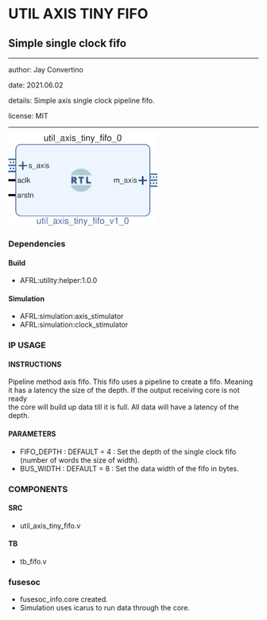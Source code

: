 # UTIL AXIS TINY FIFO
## Simple single clock fifo
---

   author: Jay Convertino   
   
   date: 2021.06.02  
   
   details: Simple axis single clock pipeline fifo.  
   
   license: MIT   
   
---

![rtl_img](./rtl.png)

### Dependencies
#### Build
  - AFRL:utility:helper:1.0.0
  
#### Simulation
  - AFRL:simulation:axis_stimulator
  - AFRL:simulation:clock_stimulator

### IP USAGE
#### INSTRUCTIONS

Pipeline method axis fifo. This fifo uses a pipeline to create a fifo. Meaning  
it has a latency the size of the depth. If the output receiving core is not ready  
the core will build up data till it is full. All data will have a latency of the depth.   

#### PARAMETERS
* FIFO_DEPTH : DEFAULT = 4 : Set the depth of the single clock fifo (number of words the size of width).
* BUS_WIDTH  : DEFAULT = 8 : Set the data width of the fifo in bytes.

### COMPONENTS
#### SRC

* util_axis_tiny_fifo.v
  
#### TB

* tb_fifo.v
  
### fusesoc

* fusesoc_info.core created.
* Simulation uses icarus to run data through the core.

